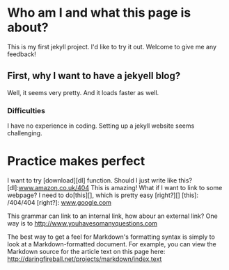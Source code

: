 # Who am I and what this page is about?
This is my first jekyll project. I'd like to try it out. Welcome to give me any feedback!

## First, why I want to have a jekyell blog?
Well, it seems very pretty. And it loads faster as well.

### Difficulties
I have no experience in coding. Setting up a jekyll website seems challenging. 

# Practice makes perfect
I want to try [download][dl] function. Should I just write like this? 
[dl]:www.amazon.co.uk/404
This is amazing!
What if I want to link to some webpage? I need to do[this][], which is pretty easy [right?][]
[this]: /404/404
[right?]: www.google.com

This grammar can link to an internal link, how abour an external link?
One way is to 
<http://www.youhavesomanyquestions.com>

The best way to get a feel for Markdown's formatting syntax is simply
to look at a Markdown-formatted document. For example, you can view
the Markdown source for the article text on this page here:
<http://daringfireball.net/projects/markdown/index.text>


